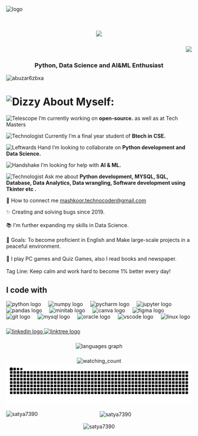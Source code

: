![logo](https://github.com/mashkoor098/mashkoor098/blob/main/GITHUB%20BANNER.png)


###
  <h1 align="center">
  <img src="https://readme-typing-svg.demolab.com?font=Kanit&weight=600&size=33&pause=1000&color=4F45F7&center=true&vCenter=true&random=false&width=435&lines=Hi+👋,+viewer;+I'm+Mashkoor+Patel;"/>
  </h1>
  <div align="right">
      <img height="200" src="https://cdn.dribbble.com/users/1162077/screenshots/3848914/programmer.gif"/>
  </div>



###

<h3 align="center">Python, Data Science and AI&ML Enthusiast</h3>

<p align="left"> <img src="https://komarev.com/ghpvc/?username=abuzar6zbxa&label=Profile%20views&color=0e75b6&style=flat" alt="abuzar6zbxa" /> </p>

# <img src="https://raw.githubusercontent.com/Tarikul-Islam-Anik/Telegram-Animated-Emojis/main/Symbols/Dizzy.webp" alt="Dizzy" width="25" height="25" /> About Myself:

<img src="https://raw.githubusercontent.com/Tarikul-Islam-Anik/Telegram-Animated-Emojis/main/Objects/Telescope.webp" alt="Telescope" width="25" height="25" /> I’m currently working on **open-source.** as well as at Tech Masters 

<img src="https://raw.githubusercontent.com/Tarikul-Islam-Anik/Telegram-Animated-Emojis/main/People/Technologist.webp" alt="Technologist" width="25" height="25" /> Currently I’m a final year student of **Btech in CSE.**

<img src="https://raw.githubusercontent.com/Tarikul-Islam-Anik/Telegram-Animated-Emojis/main/People/Leftwards%20Hand.webp" alt="Leftwards Hand" width="25" height="25" /> I’m looking to collaborate on **Python development and Data Science.**

<img src="https://raw.githubusercontent.com/Tarikul-Islam-Anik/Telegram-Animated-Emojis/main/People/Handshake.webp" alt="Handshake" width="25" height="25" /> I’m looking for help with **AI & ML.**

<img src="https://raw.githubusercontent.com/Tarikul-Islam-Anik/Telegram-Animated-Emojis/main/People/Technologist.webp" alt="Technologist" width="25" height="25" /> Ask me about **Python development, MYSQL, SQL, Database, Data Analytics, Data wrangling, Software development using Tkinter etc .**
  
🛫 How to connect me mashkoor.technocoder@gmail.com


<p align="left">✨ Creating and solving bugs since 2019.<br><br>
  📚 I'm further expanding my skills in Data Science.<br><br>
  🎯 Goals: To become proficient in English and Make large-scale projects in a peaceful environment.<br><br>
  🎲 I play PC games and Quiz Games, also I read books and newspaper.<br><br>
  Tag Line: Keep calm and work hard to become 1% better every day!</p>

###

<h2 align="left">I code with</h2>

<div align="left">
  <img src="https://cdn.jsdelivr.net/gh/devicons/devicon/icons/python/python-original.svg" height="40" alt="python logo"  />
  <img width="12" />
  <img src="https://cdn.jsdelivr.net/gh/devicons/devicon/icons/numpy/numpy-original.svg" height="40" alt="numpy logo"  />
  <img width="12" />
  <img src="https://cdn.jsdelivr.net/gh/devicons/devicon/icons/pycharm/pycharm-original.svg" height="40" alt="pycharm logo"  />
  <img width="12" />
  <img src="https://cdn.jsdelivr.net/gh/devicons/devicon/icons/jupyter/jupyter-original.svg" height="40" alt="jupyter logo"  />
  <img width="12" />
  <img src="https://cdn.jsdelivr.net/gh/devicons/devicon/icons/pandas/pandas-original.svg" height="40" alt="pandas logo"  />
  <img width="12" />
  <img src="https://cdn.jsdelivr.net/gh/devicons/devicon/icons/minitab/minitab-original.svg" height="40" alt="minitab logo"  />
  <img width="12" />
  <img src="https://cdn.jsdelivr.net/gh/devicons/devicon/icons/canva/canva-original.svg" height="40" alt="canva logo"  />
  <img width="12" />
  <img src="https://cdn.jsdelivr.net/gh/devicons/devicon/icons/figma/figma-original.svg" height="40" alt="figma logo"  />
  <img width="12" />
  <img src="https://cdn.jsdelivr.net/gh/devicons/devicon/icons/git/git-original.svg" height="40" alt="git logo"  />
  <img width="12" />
  <img src="https://cdn.jsdelivr.net/gh/devicons/devicon/icons/mysql/mysql-original.svg" height="40" alt="mysql logo"  />
  <img width="12" />
  <img src="https://cdn.jsdelivr.net/gh/devicons/devicon/icons/oracle/oracle-original.svg" height="40" alt="oracle logo"  />
  <img width="12" />
  <img src="https://cdn.jsdelivr.net/gh/devicons/devicon/icons/vscode/vscode-original.svg" height="40" alt="vscode logo"  />
  <img width="12" />
  <img src="https://cdn.jsdelivr.net/gh/devicons/devicon/icons/linux/linux-original.svg" height="40" alt="linux logo"  />
</div>

###

<div align="left">
  <a href="https://www.linkedin.com/in/mashkoorpatel/" target="_blank">
    <img src="https://img.shields.io/static/v1?message=LinkedIn&logo=linkedin&label=&color=0077B5&logoColor=white&labelColor=&style=flat" height="30" alt="linkedin logo"  />
  </a>
  <a href="https://linktr.ee/patelmashkoor" target="_blank">
    <img src="https://img.shields.io/static/v1?message=Linktree&logo=linktree&label=&color=1de9b6&logoColor=white&labelColor=&style=flat" height="30" alt="linktree logo"  />
  </a>
</div>

###

<div align="center">
<!--   <img src="https://github-readme-stats.vercel.app/api?username=mashkoor098&hide_title=false&hide_rank=false&show_icons=true&include_all_commits=true&count_private=true&disable_animations=false&theme=dracula&locale=en&hide_border=false&order=1" height="150" alt="stats graph"  /> -->
  <img src="https://github-readme-stats.vercel.app/api/top-langs?username=mashkoor098&locale=en&hide_title=false&layout=compact&card_width=320&langs_count=5&theme=dracula&hide_border=false&order=2" height="150" alt="languages graph"  />

###


<img src="https://widgetbite.com/stats/{random-guid}" alt="watching_count" />


<img src="https://raw.githubusercontent.com/Nitish08in/Nitish08in/output/snake.svg" alt="Snake animation" />




<p><img align="left" src="https://github-readme-stats.vercel.app/api/top-langs?username=mashkoor098&show_icons=true&locale=en&layout=compact" alt="satya7390" /></p>

<p>&nbsp;<img align="center" src="https://github-readme-stats.vercel.app/api?username=mashkoor098&show_icons=true&locale=en" alt="satya7390" /></p>

<p><img align="center" src="https://github-readme-streak-stats.herokuapp.com/?user=mashkoor098&" alt="satya7390" /></p>


